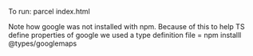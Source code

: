 To run: parcel index.html

Note how google was not installed with npm. Because of this to 
help TS define properties of google we used a type definition file = npm installl @types/googlemaps